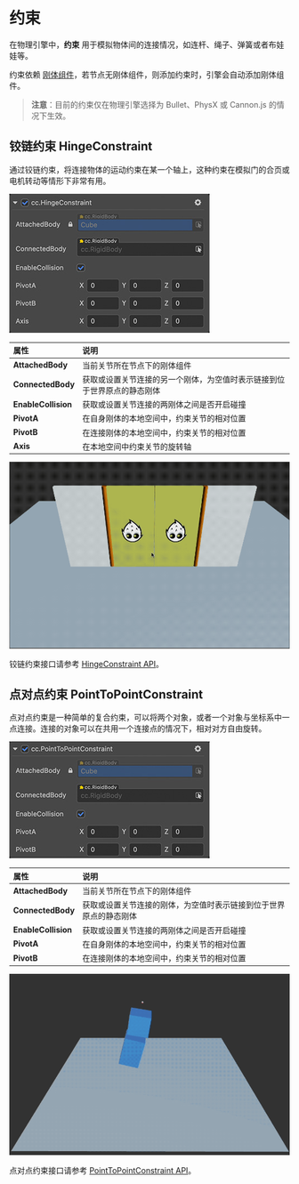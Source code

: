 # 约束

在物理引擎中，**约束** 用于模拟物体间的连接情况，如连杆、绳子、弹簧或者布娃娃等。

约束依赖 [刚体组件](physics-rigidbody.md)，若节点无刚体组件，则添加约束时，引擎会自动添加刚体组件。

> **注意**：目前的约束仅在物理引擎选择为 Bullet、PhysX 或 Cannon.js 的情况下生效。

## 铰链约束 HingeConstraint

通过铰链约束，将连接物体的运动约束在某一个轴上，这种约束在模拟门的合页或电机转动等情形下非常有用。

![铰链约束](img/hinge-constraint.jpg)

| 属性 | 说明 |
| :---|:--- |
| **AttachedBody** | 当前关节所在节点下的刚体组件 |
| **ConnectedBody** | 获取或设置关节连接的另一个刚体，为空值时表示链接到位于世界原点的静态刚体 |
| **EnableCollision** | 获取或设置关节连接的两刚体之间是否开启碰撞 |
| **PivotA** | 在自身刚体的本地空间中，约束关节的相对位置 |
| **PivotB** | 在连接刚体的本地空间中，约束关节的相对位置 |
| **Axis** | 在本地空间中约束关节的旋转轴 |

![physics-hinge](img/physics-hinge.gif)

铰链约束接口请参考 [HingeConstraint API](__APIDOC__/zh/class/physics.HingeConstraint)。

## 点对点约束 PointToPointConstraint

点对点约束是一种简单的复合约束，可以将两个对象，或者一个对象与坐标系中一点连接。连接的对象可以在共用一个连接点的情况下，相对对方自由旋转。

![点对点约束](img/pointtopoint-constraint.jpg)

| 属性 | 说明 |
| :---|:--- |
| **AttachedBody** | 当前关节所在节点下的刚体组件 |
| **ConnectedBody** | 获取或设置关节连接的刚体，为空值时表示链接到位于世界原点的静态刚体 |
| **EnableCollision** | 获取或设置关节连接的两刚体之间是否开启碰撞 |
| **PivotA** | 在自身刚体的本地空间中，约束关节的相对位置 |
| **PivotB** | 在连接刚体的本地空间中，约束关节的相对位置 |

![physics-p2p](img/physics-p2p.gif)

点对点约束接口请参考 [PointToPointConstraint API](__APIDOC__/zh/class/physics.PointToPointConstraint)。